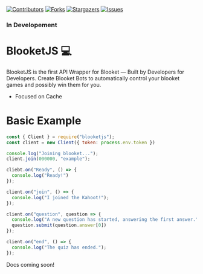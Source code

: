[![Contributors][contributors-shield]][contributors-url]
[![Forks][forks-shield]][forks-url]
[![Stargazers][stars-shield]][stars-url]
[![Issues][issues-shield]][issues-url]

### In Developement
# BlooketJS 💻
BlooketJS is the first API Wrapper for Blooket — Built by Developers for Developers. 
Create Blooket Bots to automatically control your blooket games and possibly win them for you.
- Focused on Cache 

# Basic Example
```js
const { Client } = require("blooketjs");
const client = new Client({ token: process.env.token })

console.log("Joining blooket...");
client.join(000000, "example");

cliebt.on("Ready", () => {
  console.log("Ready!")
});

client.on("join", () => {
  console.log("I joined the Kahoot!");
});

client.on("question", question => {
  console.log("A new question has started, answering the first answer.");
  question.submit(question.answer[0])
});

client.on("end", () => {
  console.log("The quiz has ended.");
});
```
Docs coming soon!

[contributors-shield]: https://img.shields.io/github/contributors/Blooket-API/BlooketJS.svg?style=for-the-badge
[contributors-url]: https://github.com/Blooket-API/BlooketJS/graphs/contributors
[forks-shield]: https://img.shields.io/github/forks/Blooket-API/BlooketJS.svg?style=for-the-badge
[forks-url]: https://github.com/Blooket-API/BlooketJS/network/members
[stars-shield]: https://img.shields.io/github/stars/Blooket-API/BlooketJS.svg?style=for-the-badge
[stars-url]: https://github.com/Blooket-API/BlooketJS/stargazers
[issues-shield]: https://img.shields.io/github/issues/Blooket-API/BlooketJS.svg?style=for-the-badge
[issues-url]: https://github.com/Blooket-API/BlooketJS/issues
[license-shield]: https://img.shields.io/github/license/Blooket-API/BlooketJS.svg?style=for-the-badge
